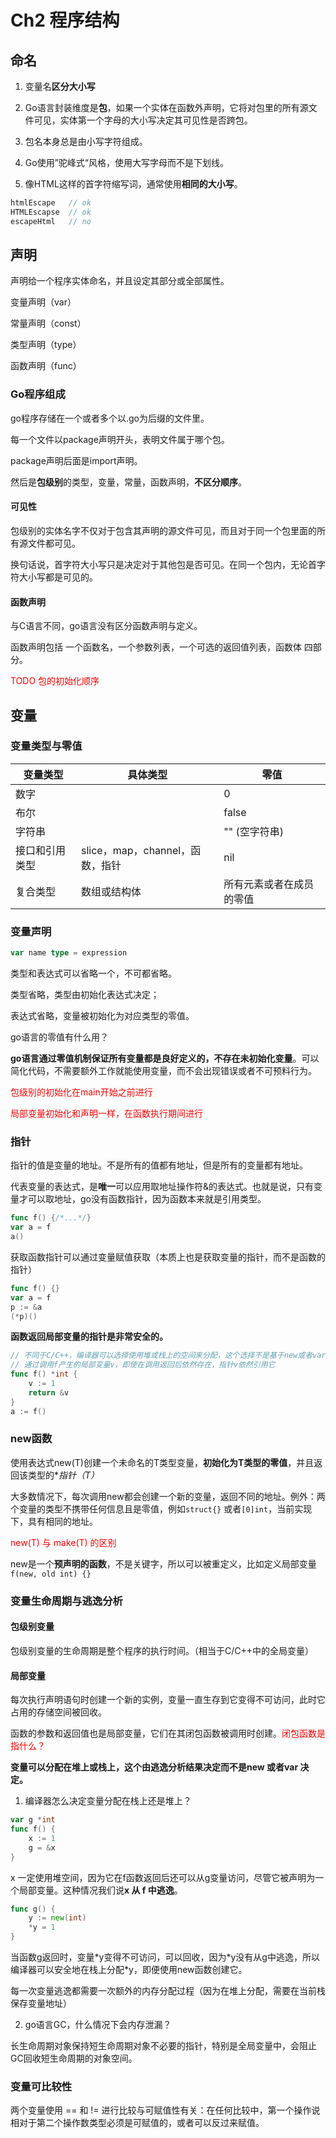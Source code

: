 # Ch2 程序结构

## 命名

1. 变量名**区分大小写**

2. Go语言封装维度是**包**，如果一个实体在函数外声明，它将对包里的所有源文件可见，实体第一个字母的大小写决定其可见性是否跨包。

3. 包名本身总是由小写字符组成。

4. Go使用”驼峰式“风格，使用大写字母而不是下划线。

5. 像HTML这样的首字符缩写词，通常使用**相同的大小写**。

```go
htmlEscape	 // ok
HTMLEscapse  // ok
escapeHtml	 // no
```

## 声明

声明给一个程序实体命名，并且设定其部分或全部属性。

变量声明（var）

常量声明（const）

类型声明（type）

函数声明（func）

### Go程序组成

go程序存储在一个或者多个以.go为后缀的文件里。

每一个文件以package声明开头，表明文件属于哪个包。

package声明后面是import声明。

然后是**包级别**的类型，变量，常量，函数声明，**不区分顺序**。

####  可见性

包级别的实体名字不仅对于包含其声明的源文件可见，而且对于同一个包里面的所有源文件都可见。

换句话说，首字符大小写只是决定对于其他包是否可见。在同一个包内，无论首字符大小写都是可见的。

#### 函数声明

与C语言不同，go语言没有区分函数声明与定义。

函数声明包括 一个函数名，一个参数列表，一个可选的返回值列表，函数体 四部分。



<font color=red>TODO 包的初始化顺序</font>

## 变量

### 变量类型与零值

| 变量类型       | 具体类型                        | 零值                     |
| -------------- | ------------------------------- | ------------------------ |
| 数字           |                                 | 0                        |
| 布尔           |                                 | false                    |
| 字符串         |                                 | "" (空字符串)            |
| 接口和引用类型 | slice，map，channel，函数，指针 | nil                      |
| 复合类型       | 数组或结构体                    | 所有元素或者在成员的零值 |

### 变量声明
```go
var name type = expression
```

类型和表达式可以省略一个，不可都省略。

类型省略，类型由初始化表达式决定；

表达式省略，变量被初始化为对应类型的零值。



go语言的零值有什么用？

**go语言通过零值机制保证所有变量都是良好定义的，不存在未初始化变量**。可以简化代码，不需要额外工作就能使用变量，而不会出现错误或者不可预料行为。

<font color=red>包级别的初始化在main开始之前进行</font>

<font color=red>局部变量初始化和声明一样，在函数执行期间进行</font>

### 指针

指针的值是变量的地址。不是所有的值都有地址，但是所有的变量都有地址。

代表变量的表达式，是**唯一**可以应用取地址操作符&的表达式。也就是说，只有变量才可以取地址，go没有函数指针，因为函数本来就是引用类型。

```go
func f() {/*...*/}
var a = f
a()
```

获取函数指针可以通过变量赋值获取（本质上也是获取变量的指针，而不是函数的指针）

```go
func f() {}
var a = f
p := &a
(*p)()
```

**函数返回局部变量的指针是非常安全的。**

```go
// 不同于C/C++，编译器可以选择使用堆或栈上的空间来分配，这个选择不是基于new或者var关键字，而是基于逃逸分析
// 通过调用f产生的局部变量v，即使在调用返回后依然存在，指针v依然引用它
func f() *int {
    v := 1
    return &v
}
a := f()
```

### new函数
使用表达式new(T)创建一个未命名的T类型变量，**初始化为T类型的零值**，并且返回该类型的**指针（*T）**

大多数情况下，每次调用new都会创建一个新的变量，返回不同的地址。例外：两个变量的类型不携带任何信息且是零值，例如```struct{}``` 或者`[0]int`，当前实现下，具有相同的地址。

<font color=red>new(T) 与 make(T) 的区别</font>

new是一个**预声明的函数**，不是关键字，所以可以被重定义，比如定义局部变量`f(new, old int) {}`

### 变量生命周期与逃逸分析

#### 包级别变量

包级别变量的生命周期是整个程序的执行时间。（相当于C/C++中的全局变量）

#### 局部变量

每次执行声明语句时创建一个新的实例，变量一直生存到它变得不可访问，此时它占用的存储空间被回收。

函数的参数和返回值也是局部变量，它们在其闭包函数被调用时创建。<font color=red>闭包函数是指什么？</font>

**变量可以分配在堆上或栈上，这个由逃逸分析结果决定而不是new 或者var 决定。**

1. 编译器怎么决定变量分配在栈上还是堆上？

```go
var g *int
func f() {
    x := 1
    g = &x
}
```

x 一定使用堆空间，因为它在f函数返回后还可以从g变量访问，尽管它被声明为一个局部变量。这种情况我们说**x 从 f 中逃逸**。

```go
func g() {
    y := new(int)
    *y = 1
}
```

当函数g返回时，变量\*y变得不可访问，可以回收，因为\*y没有从g中逃逸，所以编译器可以安全地在栈上分配*y，即便使用new函数创建它。

每一次变量逃逸都需要一次额外的内存分配过程（因为在堆上分配，需要在当前栈保存变量地址）

2. go语言GC，什么情况下会内存泄漏？

长生命周期对象保持短生命周期对象不必要的指针，特别是全局变量中，会阻止GC回收短生命周期的对象空间。

### 变量可比较性

两个变量使用 == 和 != 进行比较与可赋值性有关：在任何比较中，第一个操作说相对于第二个操作数类型必须是可赋值的，或者可以反过来赋值。